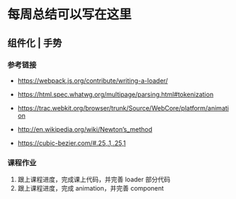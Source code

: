 # 每周总结可以写在这里

## 组件化 | 手势

### 参考链接

- <https://webpack.js.org/contribute/writing-a-loader/>
- <https://html.spec.whatwg.org/multipage/parsing.html#tokenization>

- <https://trac.webkit.org/browser/trunk/Source/WebCore/platform/animation>
- <http://en.wikipedia.org/wiki/Newton’s_method>
- <https://cubic-bezier.com/#.25,.1,.25,1>

### 课程作业

1. 跟上课程进度，完成课上代码，并完善 loader 部分代码
2. 跟上课程进度，完成 animation，并完善 component
